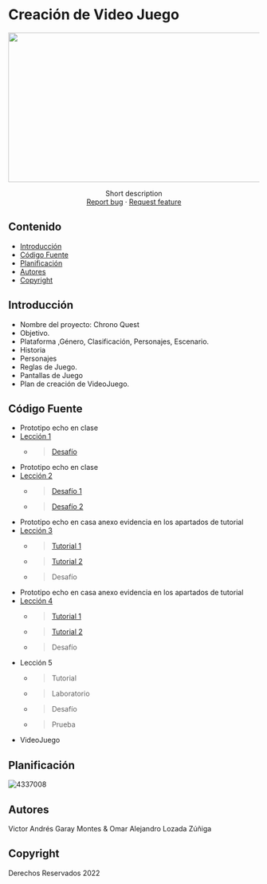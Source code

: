 # Creación de Video Juego
<p align="center">
    <img src="https://user-images.githubusercontent.com/8560750/195950148-0c0df38e-5f96-45ae-87c3-6922738c612d.jpg" alt="Logo" width=1200 height=300>

  <p align="center">
    Short description
    <br>
    <a href="https://reponame/issues/new?template=bug.md">Report bug</a>
    ·
    <a href="https://reponame/issues/new?template=feature.md&labels=feature">Request feature</a>
  </p>
</p>


## Contenido

- [Introducción](#introducción)
- [Código Fuente](#código-fuente)
- [Planificación](#planificación)
- [Autores](#autores)
- [Copyright](#copyright)


## Introducción

- Nombre del proyecto: Chrono Quest
- Objetivo.
- Plataforma ,Género, Clasificación, Personajes, Escenario.
- Historia
- Personajes
- Reglas de Juego.
- Pantallas de Juego
- Plan de creación de VideoJuego.

## Código Fuente

* Prototipo echo en clase
* [Lección 1](https://github.com/CreacionDeVideojuegosGIDS/Prototipo-1)
  * > [Desafío](https://github.com/CreacionDeVideojuegosGIDS/Desaf-o-1)
* Prototipo echo en clase
* [Lección 2](https://github.com/CreacionDeVideojuegosGIDS/Prototipo-2)
  * > [Desafío 1](https://github.com/CreacionDeVideojuegosGIDS/Evidencias/blob/main/Challengs/Challeng%202%20(Garay%20Montes%20Victor%20Andr%C3%A9s).unitypackage)
  * > [Desafío 2](https://github.com/CreacionDeVideojuegosGIDS/Evidencias/blob/main/Challengs/Desafio%202%20(Garay%20Montes%20Victor%20Andr%C3%A9s).unitypackage)
* Prototipo echo en casa anexo evidencia en los apartados de tutorial
* [Lección 3](https://github.com/CreacionDeVideojuegosGIDS/Evidencias/tree/main/Prototipo%203)
  * > [Tutorial 1](https://github.com/CreacionDeVideojuegosGIDS/Evidencias/tree/main/Prototipo%203/Prototipo%203%20P1.pdf)
  * > [Tutorial 2](https://github.com/CreacionDeVideojuegosGIDS/Evidencias/tree/main/Prototipo%203/Prototipo%203%20P2.pdf)
  * > Desafío
* Prototipo echo en casa anexo evidencia en los apartados de tutorial
* [Lección 4](https://github.com/CreacionDeVideojuegosGIDS/Evidencias/tree/main/Prototipo%204)
  * > [Tutorial 1](https://github.com/CreacionDeVideojuegosGIDS/Evidencias/tree/main/Prototipo%204/Prototipo%204%20P1.pdf)
  * > [Tutorial 2](https://github.com/CreacionDeVideojuegosGIDS/Evidencias/tree/main/Prototipo%204/Prototipo%204%20P2.pdf)
  * > Desafío
* Lección 5
  * > Tutorial
  * > Laboratorio
  * > Desafío
  * > Prueba
* VideoJuego

## Planificación

![4337008](https://user-images.githubusercontent.com/8560750/195951617-083a7e4d-323d-47b5-8e5e-529ded31bc06.jpg)

## Autores
Victor Andrés Garay Montes & Omar Alejandro Lozada Zúñiga

## Copyright
Derechos Reservados 2022
